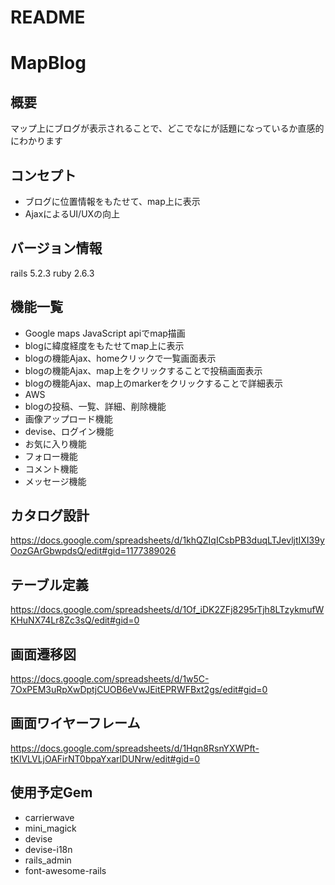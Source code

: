 # README

# MapBlog

## 概要
マップ上にブログが表示されることで、どこでなにが話題になっているか直感的にわかります

## コンセプト
* ブログに位置情報をもたせて、map上に表示
* AjaxによるUI/UXの向上

## バージョン情報
rails 5.2.3
ruby 2.6.3

## 機能一覧
* Google maps JavaScript apiでmap描画
* blogに緯度経度をもたせてmap上に表示
* blogの機能Ajax、homeクリックで一覧画面表示
* blogの機能Ajax、map上をクリックすることで投稿画面表示
* blogの機能Ajax、map上のmarkerをクリックすることで詳細表示
* AWS
* blogの投稿、一覧、詳細、削除機能
* 画像アップロード機能
* devise、ログイン機能
* お気に入り機能
* フォロー機能
* コメント機能
* メッセージ機能

## カタログ設計
https://docs.google.com/spreadsheets/d/1khQZIqICsbPB3duqLTJevljtIXI39yOozGArGbwpdsQ/edit#gid=1177389026

## テーブル定義
https://docs.google.com/spreadsheets/d/1Of_iDK2ZFj8295rTjh8LTzykmufWKHuNX74Lr8Zc3sQ/edit#gid=0

## 画面遷移図
https://docs.google.com/spreadsheets/d/1w5C-7OxPEM3uRpXwDptjCUOB6eVwJEitEPRWFBxt2gs/edit#gid=0

## 画面ワイヤーフレーム
https://docs.google.com/spreadsheets/d/1Hqn8RsnYXWPft-tKlVLVLjOAFirNT0bpaYxarlDUNrw/edit#gid=0

## 使用予定Gem
* carrierwave
* mini_magick
* devise
* devise-i18n
* rails_admin
* font-awesome-rails
